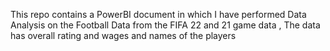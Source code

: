 This repo contains a PowerBI document in which I have performed Data Analysis on the Football Data from the FIFA 22 and 21 game data , The data has overall rating and wages and names of the players 
